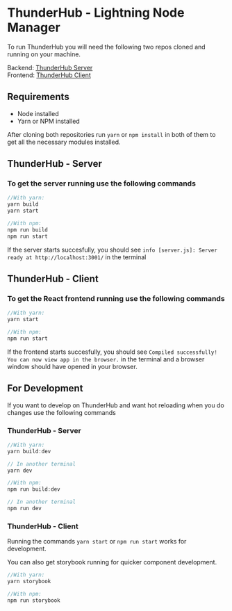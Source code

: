 # **ThunderHub - Lightning Node Manager**

To run ThunderHub you will need the following two repos cloned and running on your machine.

Backend: [ThunderHub Server](https://github.com/apotdevin/thunderhub-server) \
Frontend: [ThunderHub Client](https://github.com/apotdevin/thunderhub-client)

## **Requirements**

* Node installed
* Yarn or NPM installed

After cloning both repositories run `yarn` or `npm install` in both of them to get all the necessary modules installed.

## **ThunderHub - Server**

### To get the server running use the following commands

```javascript
//With yarn:
yarn build
yarn start
```

```javascript
//With npm:
npm run build
npm run start
```

If the server starts succesfully, you should see `info [server.js]: Server ready at http://localhost:3001/` in the terminal

## **ThunderHub - Client**

### To get the React frontend running use the following commands

```javascript
//With yarn:
yarn start
```

```javascript
//With npm:
npm run start
```

If the frontend starts succesfully, you should see `Compiled successfully! You can now view app in the browser.` in the terminal and a browser window should have opened in your browser.

## **For Development**

If you want to develop on ThunderHub and want hot reloading when you do changes use the following commands

### ThunderHub - Server

```javascript
//With yarn:
yarn build:dev

// In another terminal
yarn dev
```

```javascript
//With npm:
npm run build:dev

// In another terminal
npm run dev
```

### ThunderHub - Client

Running the commands `yarn start` or `npm run start` works for development.

You can also get storybook running for quicker component development.

```javascript
//With yarn:
yarn storybook
```

```javascript
//With npm:
npm run storybook
```
